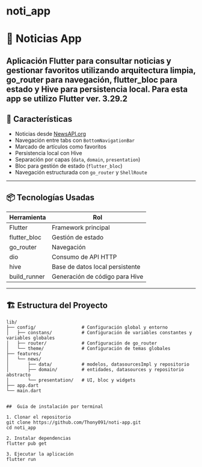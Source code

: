 # noti_app

# 📱 Noticias App

Aplicación Flutter para consultar noticias y gestionar favoritos utilizando arquitectura limpia, go_router para navegación, flutter_bloc para estado y Hive para persistencia local.
Para esta app se utilizo  Flutter ver. 3.29.2 
---

## 🧩 Características

- Noticias desde [NewsAPI.org](https://newsapi.org)
- Navegación entre tabs con `BottomNavigationBar`
- Marcado de artículos como favoritos
- Persistencia local con Hive
- Separación por capas (`data`, `domain`, `presentation`)
- Bloc para gestión de estado (`flutter_bloc`)
- Navegación estructurada con `go_router` y `ShellRoute`

---

## 📦 Tecnologías Usadas

| Herramienta       | Rol                               |
|-------------------|-----------------------------------|
| Flutter           | Framework principal               |
| flutter_bloc      | Gestión de estado                 |
| go_router         | Navegación                        |
| dio               | Consumo de API HTTP               |
| hive              | Base de datos local persistente   |
| build_runner      | Generación de código para Hive    |

---

## 🏗️ Estructura del Proyecto

```text
lib/
├── config/                 # Configuración global y entorno
│   ├── constans/           # Configuración de variables constantes y variables globales
│   ├── router/             # Configuración de go_router
│   └── theme/              # Configuración de temas globales
├── features/
│   └── news/
│       ├── data/           # modelos, datasourcesImpl y repositorio
│       ├── domain/         # entidades, datasources y repositorio abstracto
│       └── presentation/   # UI, bloc y widgets
├── app.dart
└── main.dart


##  Guia de instalación por terminal

1. Clonar el repositorio
git clone https://github.com/Thony091/noti-app.git
cd noti_app

2. Instalar dependencias
flutter pub get

3. Ejecutar la aplicación
flutter run

